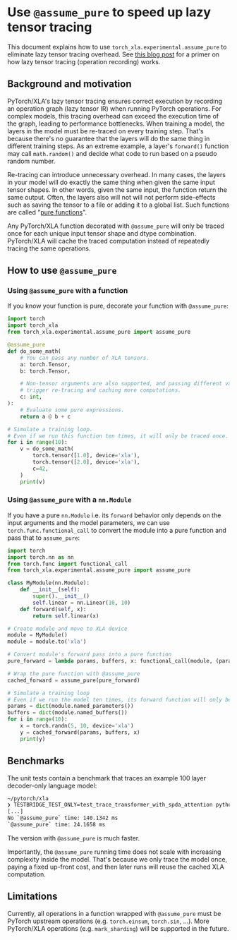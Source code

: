 # Use `@assume_pure` to speed up lazy tensor tracing

This document explains how to use `torch_xla.experimental.assume_pure` to
eliminate lazy tensor tracing overhead. See [this blog post][lazy-tensor] for a
primer on how lazy tensor tracing (operation recording) works.

## Background and motivation

PyTorch/XLA's lazy tensor tracing ensures correct execution by recording an
operation graph (lazy tensor IR) when running PyTorch operations. For complex
models, this tracing overhead can exceed the execution time of the graph,
leading to performance bottlenecks. When training a model, the layers in the
model must be re-traced on every training step. That's because there's no
guarantee that the layers will do the same thing in different training steps. As
an extreme example, a layer's `forward()` function may call `math.random()` and
decide what code to run based on a pseudo random number.

Re-tracing can introduce unnecessary overhead. In many cases, the layers in your
model will do exactly the same thing when given the same input tensor shapes. In
other words, given the same input, the function return the same output. Often,
the layers also will not will not perform side-effects such as saving the tensor
to a file or adding it to a global list. Such functions are called
"[pure functions][pure-function]".

Any PyTorch/XLA function decorated with `@assume_pure` will only be traced once
for each unique input tensor shape and dtype combination. PyTorch/XLA will cache
the traced computation instead of repeatedly tracing the same operations.

## How to use `@assume_pure`

### Using `@assume_pure` with a function

If you know your function is pure, decorate your function with `@assume_pure`:

```py
import torch
import torch_xla
from torch_xla.experimental.assume_pure import assume_pure

@assume_pure
def do_some_math(
    # You can pass any number of XLA tensors.
    a: torch.Tensor,
    b: torch.Tensor,

    # Non-tensor arguments are also supported, and passing different values will
    # trigger re-tracing and caching more computations.
    c: int,
):
    # Evaluate some pure expressions.
    return a @ b + c

# Simulate a training loop.
# Even if we run this function ten times, it will only be traced once.
for i in range(10):
    v = do_some_math(
        torch.tensor([1.0], device='xla'),
        torch.tensor([2.0], device='xla'),
        c=42,
    )
    print(v)
```

### Using `@assume_pure` with a `nn.Module`

If you have a pure `nn.Module` i.e. its `forward` behavior only depends on the
input arguments and the model parameters, we can use `torch.func.functional_call`
to convert the module into a pure function and pass that to `assume_pure`:

```python
import torch
import torch.nn as nn
from torch.func import functional_call
from torch_xla.experimental.assume_pure import assume_pure

class MyModule(nn.Module):
    def __init__(self):
        super().__init__()
        self.linear = nn.Linear(10, 10)
    def forward(self, x):
        return self.linear(x)

# Create module and move to XLA device
module = MyModule()
module = module.to('xla')

# Convert module's forward pass into a pure function
pure_forward = lambda params, buffers, x: functional_call(module, (params, buffers), (x,))

# Wrap the pure function with @assume_pure
cached_forward = assume_pure(pure_forward)

# Simulate a training loop
# Even if we run the model ten times, its forward function will only be traced once.
params = dict(module.named_parameters())
buffers = dict(module.named_buffers())
for i in range(10):
    x = torch.randn(5, 10, device='xla')
    y = cached_forward(params, buffers, x)
    print(y)
```

## Benchmarks

The unit tests contain a benchmark that traces an example 100 layer decoder-only
language model:

```sh
~/pytorch/xla
❯ TESTBRIDGE_TEST_ONLY=test_trace_transformer_with_spda_attention python3 test/test_assume_pure.py --benchmark_iterations 100
[...]
No `@assume_pure` time: 140.1342 ms
`@assume_pure` time: 24.1658 ms
```

The version with `@assume_pure` is much faster.

Importantly, the `@assume_pure` running time does not scale with increasing
complexity inside the model. That's because we only trace the model once, paying
a fixed up-front cost, and then later runs will reuse the cached XLA computation.

## Limitations

Currently, all operations in a function wrapped with `@assume_pure` must be
PyTorch upstream operations (e.g. `torch.einsum`, `torch.sin`, ...). More
PyTorch/XLA operations (e.g. `mark_sharding`) will be supported in the future.

<!-- xrefs -->

[lazy-tensor]: https://pytorch.org/blog/understanding-lazytensor-system-performance-with-pytorch-xla-on-cloud-tpu/
[pure-function]: https://en.wikipedia.org/wiki/Pure_function
